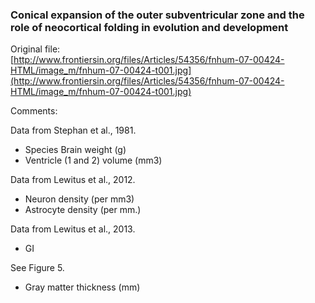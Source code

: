 ### Conical expansion of the outer subventricular zone and the role of neocortical folding in evolution and development

Original file:  
[http://www.frontiersin.org/files/Articles/54356/fnhum-07-00424-HTML/image_m/fnhum-07-00424-t001.jpg](http://www.frontiersin.org/files/Articles/54356/fnhum-07-00424-HTML/image_m/fnhum-07-00424-t001.jpg)

Comments:  

Data from Stephan et al., 1981.

* Species	Brain weight (g)
* Ventricle (1 and 2) volume (mm3)

Data from Lewitus et al., 2012.

* Neuron density (per mm3)
* Astrocyte density (per mm.)

Data from Lewitus et al., 2013.

* GI

See Figure 5. 

* Gray matter thickness (mm)

